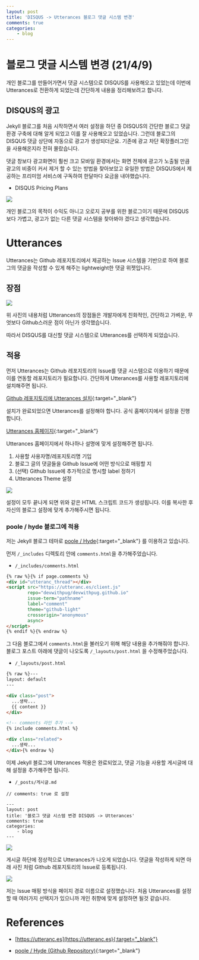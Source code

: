 ```yaml
---
layout: post
title: 'DISQUS -> Utterances 블로그 댓글 시스템 변경'
comments: true
categories:
    - blog
---
```


# 블로그 댓글 시스템 변경 (21/4/9)

개인 블로그를 만들어가면서 댓글 시스템으로 DISQUS를 사용해오고 있었는데 이번에 Utterances로 전환하게 되었는데 간단하게 내용을 정리해보려고 합니다.

## DISQUS의 광고

Jekyll 블로그를 처음 시작하면서 여러 설정을 하던 중 DISQUS의 간단한 블로그 댓글 환경 구축에 대해 알게 되었고 이를 잘 사용해오고 있었습니다. 그런데 블로그의 DISQUS 댓글 상단에 자동으로 광고가 생성되더군요. 기존에 광고 차단 확장플러그인을 사용해온지라 전혀 몰랐습니다.

댓글 창보다 광고화면이 훨씬 크고 모바일 환경에서는 화면 전체에 광고가 노출될 만큼 광고의 비중이 커서 제거 할 수 있는 방법을 찾아보았고 유일한 방법은 DISQUS에서 제공하는 프리미엄 서비스에 구독하여 한달마다 요금을 내야했습니다.

* DISQUS Pricing Plans

![](https://user-images.githubusercontent.com/69145799/114167833-6b41f580-996a-11eb-8db7-26fd6a5975d6.png)

개인 블로그의 목적이 수익도 아니고 오로지 공부를 위한 블로그이기 때문에 DISQUS보다 가볍고, 광고가 없는 다른 댓글 시스템을 찾아봐야 겠다고 생각했습니다.

# Utterances

Utterances는 Github 레포지토리에서 제공하는 Issue 시스템을 기반으로 하여 블로그의 댓글을 작성할 수 있게 해주는 lightweight한 댓글 위젯입니다.

## 장점

![](https://user-images.githubusercontent.com/69145799/114168229-ee634b80-996a-11eb-990a-58f93bce88e9.png)

위 사진의 내용처럼 Utterances의 장점들은 개발자에게 친화적인, 간단하고 가벼운, 무엇보다 Github스러운 점이 아닌가 생각했습니다.

따라서 DISQUS를 대신할 댓글 시스템으로 Utterances를 선택하게 되었습니다.

## 적용

먼저 Utterances는 Github 레포지토리의 Issue를 댓글 시스템으로 이용하기 때문에 이를 연동할 레포지토리가 필요합니다. 간단하게 Utterances를 사용할 레포지토리에 설치해주면 됩니다.

[Github 레포지토리에 Utterances 설치](https://github.com/apps/utterances){:target="_blank"}

설치가 완료되었으면 Utterances를 설정해야 합니다. 공식 홈페이지에서 설정을 진행합니다.

[Utterances 홈페이지](https://utteranc.es){:target="_blank"}

Utterances 홈페이지에서 하나하나 설명에 맞게 설정해주면 됩니다.

1. 사용할 사용자명/레포지토리명 기입
2. 블로그 글의 댓글들을 Github Issue에 어떤 방식으로 매핑할 지
3. (선택) Github Issue에 추가적으로 명시할 label 정하기
4. Utterances Theme 설정

![](https://user-images.githubusercontent.com/69145799/114169316-5d8d6f80-996c-11eb-9446-1444acce72ff.png)

설정이 모두 끝나게 되면 위와 같은 HTML 스크립트 코드가 생성됩니다. 이를 복사한 후 자신의 블로그 설정에 맞게 추가해주시면 됩니다.

### poole / hyde 블로그에 적용

저는 Jekyll 블로그 테마로 [poole / Hyde](https://github.com/poole/hyde){:target="_blank"} 를 이용하고 있습니다.

먼저 `/_includes` 디렉토리 안에 `comments.html`을 추가해주었습니다.

* `/_includes/comments.html`

```html
{% raw %}{% if page.comments %}
<div id="utteranc_thread"></div>
<script src="https://utteranc.es/client.js"
        repo="devwithpug/devwithpug.github.io"
        issue-term="pathname"
        label="comment"
        theme="github-light"
        crossorigin="anonymous"
        async>
</script>
{% endif %}{% endraw %}
```

그 다음 블로그에서 `comments.html`을 불러오기 위해 해당 내용을 추가해줘야 합니다. 블로그 포스트 아래에 댓글이 나오도록 `/_layouts/post.html` 을 수정해주었습니다.

* `/_layouts/post.html`

```html
{% raw %}---
layout: default
---

<div class="post">
  ...생략...
  {{ content }}
</div>

<!-- comments 라인 추가 -->
{% include comments.html %}

<div class="related">
  ...생략...
</div>{% endraw %}
```

이제 Jekyll 블로그에 Utterances 적용은 완료되었고, 댓글 기능을 사용할 게시글에 대해 설정을 추가해주면 됩니다.

* `/_posts/게시글.md`

```
// comments: true 로 설정

---
layout: post
title: '블로그 댓글 시스템 변경 DISQUS -> Utterances'
comments: true 
categories:
    - blog
---
```

![](https://user-images.githubusercontent.com/69145799/114171119-cfff4f00-996e-11eb-96ae-20e6355f9f8d.png)

게시글 하단에 정상적으로 Utterances가 나오게 되었습니다. 댓글을 작성하게 되면 아래 사진 처럼 Github 레포지토리의 Issue로 등록됩니다.

![](https://user-images.githubusercontent.com/69145799/114171313-118ffa00-996f-11eb-9acc-ecc0832d59fd.png)

저는 Issue 매핑 방식을 페이지 경로 이름으로 설정했습니다. 처음 Utterances를 설정 할 때 여러가지 선택지가 있으니까 개인 취향에 맞게 설정하면 될것 같습니다.

# References

* [https://utteranc.es](https://utteranc.es){:target="_blank"}

* [poole / Hyde (Github Repository)](https://github.com/poole/hyde){:target="_blank"}